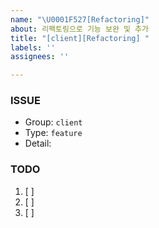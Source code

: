 ```yaml
---
name: "\U0001F527[Refactoring]"
about: 리팩토링으로 기능 보완 및 추가
title: "[client][Refactoring] "
labels: ''
assignees: ''

---
```


### ISSUE
 * Group: `client`
 * Type: `feature`
 * Detail: 
 
 ### TODO
 1. [ ]  
 2. [ ]  
 3. [ ]
